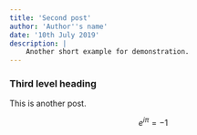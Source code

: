 ```yaml
---
title: 'Second post'
author: 'Author''s name'
date: '10th July 2019'
description: |
    Another short example for demonstration.
---
```


### Third level heading

This is another post.

$$ e^{i\pi} = -1 $$
